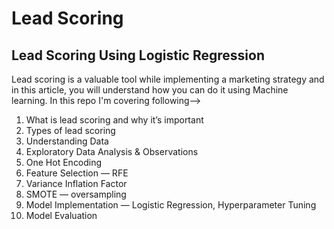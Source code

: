 # Lead Scoring
## Lead Scoring Using Logistic Regression
Lead scoring is a valuable tool while implementing a marketing strategy and in this article, you will understand how you can do it using Machine learning.
In this repo I'm covering following-->
1. What is lead scoring and why it’s important
2. Types of lead scoring
3. Understanding Data
4. Exploratory Data Analysis & Observations
5. One Hot Encoding
6. Feature Selection — RFE
7. Variance Inflation Factor
8. SMOTE — oversampling
9. Model Implementation — Logistic Regression, Hyperparameter Tuning
10. Model Evaluation
